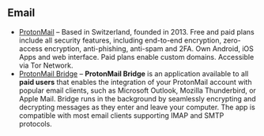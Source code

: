 ## Email

  * [ProtonMail](https://protonmail.com/) – Based in Switzerland, founded in 2013. Free and paid plans include all security features, including end-to-end encryption, zero-access encryption, anti-phishing, anti-spam and 2FA. Own Android, iOS Apps and web interface. Paid plans enable custom domains. Accessible via Tor Network.
  * [ProtonMail Bridge](https://protonmail.com/bridge) – **ProtonMail Bridge** is an application available to all **paid users** that enables the integration of your ProtonMail account with popular email clients, such as Microsoft Outlook, Mozilla Thunderbird, or Apple Mail. Bridge runs in the background by seamlessly encrypting and decrypting messages as they enter and leave your computer. The app is compatible with most email clients supporting IMAP and SMTP protocols.